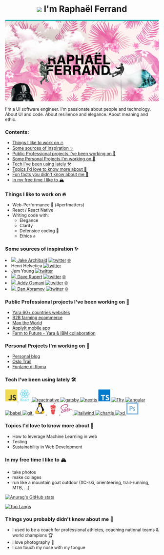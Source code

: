 <h1 align="center"><img src="https://raw.githubusercontent.com/iampavangandhi/iampavangandhi/master/gifs/Hi.gif" width="30px"> I'm Raphaël Ferrand</h1>

[![raphael-header-tropical](https://github.com/goldenraphti/goldenraphti/blob/main/github-profile-header-tropical-clouds.jpg)](https://github.com/goldenraphti?tab=repositories)


I'm a UI software engineer. I'm passionate about people and technology. About UI and code. About resilience and elegance. About meaning and ethic.


### Contents:

  - [Things I like to work on 🔥](#things-i-like-to-work-on-)
  - [Some sources of inspiration ✨](#some-sources-of-inspiration-)
  - [Public Professional projects I've been working on 👔](#public-professional-projects-ive-been-working-on-)
  - [Some Personal Projects I'm working on 🤫](#personal-Projects-im-working-on-)
  - [Tech I've been using lately ⚒️](#tech-ive-been-using-lately-)
  - [Topics I'd love to know more about 🌱](#topics-id-love-to-know-more-about-)
  - [Fun facts you didn't know about me 🤯](#things-you-probably-didnt-know-about-me-)
  - [In my free time I like to 🏔](#in-my-free-time-i-like-to-)


### Things I like to work on 🔥

  - Web-Performance :rocket: (#perfmatters)
  - React / React Native
  - Writing code with:
    - Elegance
    - Clarity
    - Defensice coding :punch:
    - Ethics :fist:


### Some sources of inspiration ✨

  <li><a href="https://github.com/jakearchibald"><img src=https://avatars.githubusercontent.com/u/93594?v=4&s=40 height=20 border-radius="50px"/> Jake Archibald</a> <a href="https://twitter.com/jaffathecake"><img src="http://icons.iconarchive.com/icons/xenatt/the-circle/128/App-Twitter-icon.png" alt="twitter" height="20" top="15px" /></a> <a href="https://jakearchibald.com/">🌐</a></li>
  <li> Henri Helvetica <a href="https://twitter.com/HenriHelvetica"><img src="http://icons.iconarchive.com/icons/xenatt/the-circle/128/App-Twitter-icon.png" alt="twitter" height="20" top="15px" /></a></li>
  <li> Jem Young <a href="https://twitter.com/JemYoung"><img src="http://icons.iconarchive.com/icons/xenatt/the-circle/128/App-Twitter-icon.png" alt="twitter" height="20" top="15px" /></a></li>
  <li><a href="https://github.com/davatron5000"><img src=https://avatars.githubusercontent.com/u/42218?v=4&s=40 height=20 border-radius="50px"/> Dave Rupert</a> <a href="https://twitter.com/davatron5000"><img src="http://icons.iconarchive.com/icons/xenatt/the-circle/128/App-Twitter-icon.png" alt="twitter" height="20" top="15px" /></a> <a href="https://daverupert.com/">🌐</a></li>
  <li><a href="https://github.com/addyosmani"><img src=https://avatars.githubusercontent.com/u/110953?v=4&s=40 height=20 border-radius="50px"/> Addy Osmani</a> <a href="https://twitter.com/addyosmani"><img src="http://icons.iconarchive.com/icons/xenatt/the-circle/128/App-Twitter-icon.png" alt="twitter" height="20" top="15px" /></a> <a href="https://addyosmani.com/">🌐</a></li>
  <li><a href="https://github.com/gaearon"><img src=https://avatars.githubusercontent.com/u/810438?v=4&s=40 height=20 border-radius="50px"/> Dan Abramov</a> <a href="https://twitter.com/dan_abramov"><img src="http://icons.iconarchive.com/icons/xenatt/the-circle/128/App-Twitter-icon.png" alt="twitter" height="20" top="15px" /></a> <a href="https://overreacted.io/">🌐</a></li>


### Public Professional projects I've been working on 👔

  - [Yara 60+ countries websites](https://www.yara.com/)
  - [B2B farming ecommerce](https://rfq.myyara.com/es-co)
  - [Map the World](https://maptheworld.no/)
  - [ApplyIt mobile app](https://apps.apple.com/us/app/yara-applyit/id1447504543)
  - [Farm to Future - Yara & IBM collaboration](https://opendata.farm/)


### Personal Projects I'm working on 🤫

  - [Personal blog](https://raphaelferrand.netlify.com)
  - [Oslo Trail](https://oslo-trail.netlify.app/)
  - [Fontane di Roma](https://fontane-di-roma.netlify.app/)


### Tech I've been using lately 🛠
<p align="left">
  <a href="https://developer.mozilla.org/en-US/docs/Web/JavaScript" target="_blank"> <img src="https://raw.githubusercontent.com/devicons/devicon/master/icons/javascript/javascript-original.svg" alt="javascript" width="40" height="40"/> </a>
  <a href="https://reactjs.org/" target="_blank"> <img src="https://raw.githubusercontent.com/devicons/devicon/master/icons/react/react-original-wordmark.svg" alt="react" width="40" height="40"/> </a>
  <a href="https://reactnative.dev/" target="_blank"> <img src="https://reactnative.dev/img/header_logo.svg" alt="reactnative" width="40" height="40"/> </a>
  <a href="https://www.gatsbyjs.com/" target="_blank"> <img src="https://www.vectorlogo.zone/logos/gatsbyjs/gatsbyjs-icon.svg" alt="gatsby" width="40" height="40"/> </a>
  <a href="https://nextjs.org/" target="_blank"> <img src="https://cdn.worldvectorlogo.com/logos/nextjs-3.svg" alt="nextjs" width="40" height="40"/> </a>
  <a href="https://www.typescriptlang.org/" target="_blank"> <img src="https://raw.githubusercontent.com/devicons/devicon/master/icons/typescript/typescript-original.svg" alt="typescript" width="40" height="40"/> </a>
  <a href="https://www.11ty.dev/" target="_blank"> <img src="https://gist.githubusercontent.com/vivek32ta/c7f7bf583c1fb1c58d89301ea40f37fd/raw/f4c85cce5790758286b8f155ef9a177710b995df/11ty.svg" alt="11ty" width="40" height="40"/> </a>
  <a href="https://angular.io" target="_blank"> <img src="https://angular.io/assets/images/logos/angular/angular.svg" alt="angular" width="40" height="40"/> </a>
  <a href="https://babeljs.io/" target="_blank"> <img src="https://www.vectorlogo.zone/logos/babeljs/babeljs-icon.svg" alt="babel" width="40" height="40"/> </a>
  <a href="https://git-scm.com/" target="_blank"> <img src="https://www.vectorlogo.zone/logos/git-scm/git-scm-icon.svg" alt="git" width="40" height="40"/> </a>
  <a href="https://www.linux.org/" target="_blank"> <img src="https://raw.githubusercontent.com/devicons/devicon/master/icons/linux/linux-original.svg" alt="linux" width="40" height="40"/> </a>
  <a href="https://gulpjs.com" target="_blank"> <img src="https://raw.githubusercontent.com/devicons/devicon/master/icons/gulp/gulp-plain.svg" alt="gulp" width="40" height="40"/> </a>
  <a href="https://sass-lang.com" target="_blank"> <img src="https://raw.githubusercontent.com/devicons/devicon/master/icons/sass/sass-original.svg" alt="sass" width="40" height="40"/> </a>
  <a href="https://tailwindcss.com/" target="_blank"> <img src="https://www.vectorlogo.zone/logos/tailwindcss/tailwindcss-icon.svg" alt="tailwind" width="40" height="40"/> </a>
  <a href="https://www.chartjs.org" target="_blank"> <img src="https://www.chartjs.org/media/logo-title.svg" alt="chartjs" width="40" height="40"/> </a>
  <a href="https://www.adobe.com/products/xd.html" target="_blank"> <img src="https://cdn.worldvectorlogo.com/logos/adobe-xd.svg" alt="xd" width="40" height="40"/>
  </a>
  <a href="https://www.photoshop.com/en" target="_blank"> <img src="https://raw.githubusercontent.com/devicons/devicon/master/icons/photoshop/photoshop-line.svg" alt="photoshop" width="40" height="40"/> </a>
</p>


### Topics I'd love to know more about 🌱

- How to leverage Machine Learning in web
- Testing
- Sustainability in Web Development


### In my free time I like to 🏔
- take photos
- make collages
- run like a mountain goat outdoor (XC-ski, orienteering, trail-running, MTB, ...)

[![Anurag's GitHub stats](https://github-readme-stats.vercel.app/api?username=goldenraphti&bg_color=45,02AAB0,00CDAC&text_color=ffffff&title_color=E60373)](https://github.com/anuraghazra/github-readme-stats)

[![Top Langs](https://github-readme-stats.vercel.app/api/top-langs/?username=goldenraphti&layout=compact&bg_color=45,02AAB0,00CDAC&text_color=ffffff&title_color=E60373)](https://github.com/anuraghazra/github-readme-stats)


### Things you probably didn't know about me 🤯

  - I used to be a coach for professional athletes, coaching national teams & world champions 🏆
  - I love photography 📸
  - I can touch my nose with my tongue
